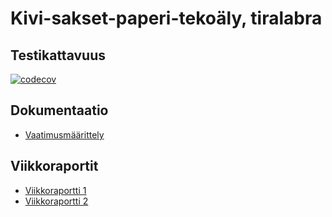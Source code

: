 # Kivi-sakset-paperi-tekoäly, tiralabra

## Testikattavuus

[![codecov](https://codecov.io/gh/TheJiahao/kivi-sakset-paperi-tekoaly/branch/main/graph/badge.svg?token=RBLETVT7VW)](https://codecov.io/gh/TheJiahao/kivi-sakset-paperi-tekoaly)

## Dokumentaatio

- [Vaatimusmäärittely](dokumentaatio/vaatimusmaarittely.md)

## Viikkoraportit

- [Viikkoraportti 1](dokumentaatio/viikkoraportit/viikkoraportti1.md)
- [Viikkoraportti 2](dokumentaatio/viikkoraportit/viikkoraportti2.md)

